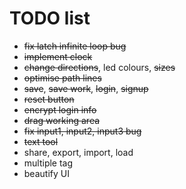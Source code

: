 # TODO list
* ~~fix latch infinite loop bug~~
* ~~implement clock~~
* ~~change directions~~, led colours, ~~sizes~~
* ~~optimise path lines~~
* ~~save~~, ~~save work~~, ~~login~~, ~~signup~~
* ~~reset button~~
* ~~encrypt login info~~
* ~~drag working area~~
* ~~fix input1, input2, input3 bug~~
* ~~text tool~~
* share, export, import, load
* multiple tag
* beautify UI
